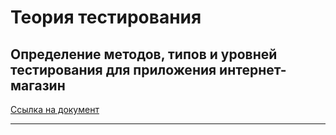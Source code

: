 # Теория тестирования

## Определение методов, типов и уровней тестирования для приложения интернет-магазин
[Ссылка на документ](https://docs.google.com/spreadsheets/d/1GWx_A2DGbJNX4Mvk3pH2YbMBH-gzJRbHxRi9eL3X7-g/edit?gid=0#gid=0)

----

